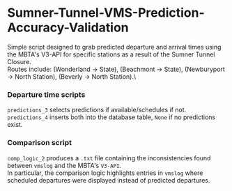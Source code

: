 # Sumner-Tunnel-VMS-Prediction-Accuracy-Validation
Simple script designed to grab predicted departure and arrival times using the MBTA's V3-API for specific stations as a result of the Sumner Tunnel Closure. \
Routes include: (Wonderland -> State), (Beachmont -> State), (Newburyport -> North Station), (Beverly -> North Station).\

### Departure time scripts
`predictions_3` selects predictions if available/schedules if not.\
`predictions_4` inserts both into the database table, `None` if no predictions exist.

### Comparison script
`comp_logic_2` produces a `.txt` file containing the inconsistencies found between `vmslog` and the MBTA's `V3-API`.\
In particular, the comparison logic highlights entries in `vmslog` where scheduled departures were displayed instead of predicted departures.
